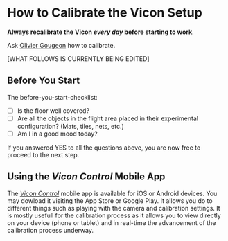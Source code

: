 # How to Calibrate the Vicon Setup

**Always recalibrate the Vicon **_**every day**_** before starting to work**.

Ask [Olivier Gougeon](mailto:olivier.gougeon@polymtl.ca) how to calibrate.

\[WHAT FOLLOWS IS CURRENTLY BEING EDITED\]

## Before You Start

The before-you-start-checklist:

* [ ] Is the floor well covered?
* [ ] Are all the objects in the flight area placed in their experimental configuration? \(Mats, tiles, nets, etc.\)
* [ ] Am I in a good mood today?

If you answered YES to all the questions above, you are now free to proceed to the next step.

## Using the _Vicon Control_ Mobile App

The [_Vicon Control_](https://www.vicon.com/products/software/vicon-control) mobile app is available for iOS or Android devices. You may dowload it visiting the App Store or Google Play. It allows you do to different things such as playing with the camera and calibration settings. It is mostly usefull for the calibration process as it allows you to view directly on your device \(phone or tablet\) and in real-time the advancement of the calibration process underway.

